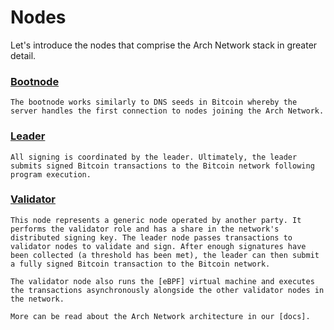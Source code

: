 # Nodes

Let's introduce the nodes that comprise the Arch Network stack in greater detail.

### [Bootnode]

    The bootnode works similarly to DNS seeds in Bitcoin whereby the server handles the first connection to nodes joining the Arch Network.

### [Leader]

    All signing is coordinated by the leader. Ultimately, the leader submits signed Bitcoin transactions to the Bitcoin network following program execution.
    
### [Validator]
  
    This node represents a generic node operated by another party. It performs the validator role and has a share in the network's distributed signing key. The leader node passes transactions to validator nodes to validate and sign. After enough signatures have been collected (a threshold has been met), the leader can then submit a fully signed Bitcoin transaction to the Bitcoin network.

    The validator node also runs the [eBPF] virtual machine and executes the transactions asynchronously alongside the other validator nodes in the network.
    
    More can be read about the Arch Network architecture in our [docs].

[docs]: https://docs.arch.network
[eBPF]: https://ebpf.io/
[Bootnode]: https://github.com/Arch-Network/arch-local/blob/main/compose.yaml#L2
[Leader]: https://github.com/Arch-Network/arch-local/blob/main/compose.yaml#L19
[Validator]: https://github.com/Arch-Network/arch-local/blob/main/compose.yaml#L51
